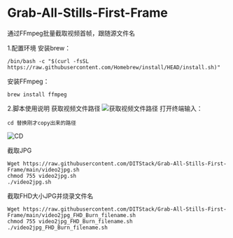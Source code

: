 # Grab-All-Stills-First-Frame
通过FFmpeg批量截取视频首帧，跟随源文件名



1.配置环境
安装brew：
```
/bin/bash -c "$(curl -fsSL https://raw.githubusercontent.com/Homebrew/install/HEAD/install.sh)"
```

安装FFmpeg：
```
brew install ffmpeg
```

2.脚本使用说明
获取视频文件路径
![获取视频文件路径](https://github.com/DITStack/Grab-All-Stills-First-Frame/blob/main/image/Get%20path%20demo.png)
打开终端输入：
```
cd 替换刚才copy出来的路径
```

![CD](https://github.com/DITStack/Grab-All-Stills-First-Frame/blob/main/image/Terminal%20Demo.png)

截取JPG
```
Wget https://raw.githubusercontent.com/DITStack/Grab-All-Stills-First-Frame/main/video2jpg.sh
chmod 755 video2jpg.sh
./video2jpg.sh
```

截取FHD大小JPG并烧录文件名
```
Wget https://raw.githubusercontent.com/DITStack/Grab-All-Stills-First-Frame/main/video2jpg_FHD_Burn_filename.sh
chmod 755 video2jpg_FHD_Burn_filename.sh
./video2jpg_FHD_Burn_filename.sh
```

